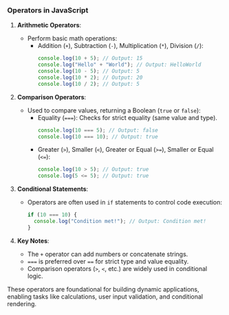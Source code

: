 ### Operators in JavaScript

1. **Arithmetic Operators**:

   - Perform basic math operations:
     - Addition (`+`), Subtraction (`-`), Multiplication (`*`), Division (`/`):
       ```javascript
       console.log(10 + 5); // Output: 15
       console.log("Hello" + "World"); // Output: HelloWorld
       console.log(10 - 5); // Output: 5
       console.log(10 * 2); // Output: 20
       console.log(10 / 2); // Output: 5
       ```

2. **Comparison Operators**:

   - Used to compare values, returning a Boolean (`true` or `false`):
     - Equality (`===`): Checks for strict equality (same value and type).
       ```javascript
       console.log(10 === 5); // Output: false
       console.log(10 === 10); // Output: true
       ```
     - Greater (`>`), Smaller (`<`), Greater or Equal (`>=`), Smaller or Equal (`<=`):
       ```javascript
       console.log(10 > 5); // Output: true
       console.log(5 <= 5); // Output: true
       ```

3. **Conditional Statements**:

   - Operators are often used in `if` statements to control code execution:
     ```javascript
     if (10 === 10) {
       console.log("Condition met!"); // Output: Condition met!
     }
     ```

4. **Key Notes**:
   - The `+` operator can add numbers or concatenate strings.
   - `===` is preferred over `==` for strict type and value equality.
   - Comparison operators (`>`, `<`, etc.) are widely used in conditional logic.

These operators are foundational for building dynamic applications, enabling tasks like calculations, user input validation, and conditional rendering.

